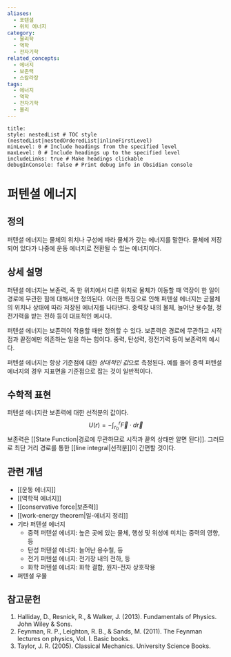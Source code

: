```yaml
---
aliases:
  - 포텐셜
  - 위치 에너지
category:
  - 물리학
  - 역학
  - 전자기학
related_concepts:
  - 에너지
  - 보존력
  - 스칼라장
tags:
  - 에너지
  - 역학
  - 전자기학
  - 물리
---
```


```table-of-contents
title: 
style: nestedList # TOC style (nestedList|nestedOrderedList|inlineFirstLevel)
minLevel: 0 # Include headings from the specified level
maxLevel: 0 # Include headings up to the specified level
includeLinks: true # Make headings clickable
debugInConsole: false # Print debug info in Obsidian console
```

# 퍼텐셜 에너지

## 정의
퍼텐셜 에너지는 물체의 위치나 구성에 따라 물체가 갖는 에너지를 말한다. 물체에 저장되어 있다가 나중에 운동 에너지로 전환될 수 있는 에너지이다.

## 상세 설명
퍼텐셜 에너지는 보존력, 즉 한 위치에서 다른 위치로 물체가 이동할 때 역장이 한 일이 경로에 무관한 힘에 대해서만 정의된다. 이러한 특징으로 인해 퍼텐셜 에너지는 곧물체의 위치나 상태에 따라 저장된 에너지를 나타낸다. 중력장 내의 물체, 늘어난 용수철, 정전기력을 받는 전하 등이 대표적인 예시다. 

퍼텐셜 에너지는 보존력이 작용할 때만 정의할 수 있다. 보존력은 경로에 무관하고 시작점과 끝점에만 의존하는 일을 하는 힘이다. 중력, 탄성력, 정전기력 등이 보존력의 예시다.

퍼텐셜 에너지는 항상 기준점에 대한 *상대적인 값*으로 측정된다. 예를 들어 중력 퍼텐셜 에너지의 경우 지표면을 기준점으로 잡는 것이 일반적이다.

## 수학적 표현
퍼텐셜 에너지란 보존력에 대한 선적분의 값이다. 
$$U(r)=-\int_{r_{0}}^{r}\vec{F}\cdot d\vec{r}$$
보존력은 [[State Function|경로에 무관하므로 시작과 끝의 상태만 알면 된다]]. 그러므로 최단 거리 경로를 통한 [[line integral|선적분]]이 간편할 것이다.


## 관련 개념
- [[운동 에너지]]
- [[역학적 에너지]]
- [[conservative force|보존력]]
- [[work-energy theorem|일-에너지 정리]]
- 기타 퍼텐셜 에너지
	- 중력 퍼텐셜 에너지: 높은 곳에 있는 물체, 행성 및 위성에 미치는 중력의 영향, 등
	- 탄성 퍼텐셜 에너지: 늘어난 용수철, 등
	- 전기 퍼텐셜 에너지: 전기장 내의 전하, 등
	- 화학 퍼텐셜 에너지: 화학 결합, 원자-전자 상호작용
- 퍼텐셜 우물





## 참고문헌
1. Halliday, D., Resnick, R., & Walker, J. (2013). Fundamentals of Physics. John Wiley & Sons.
2. Feynman, R. P., Leighton, R. B., & Sands, M. (2011). The Feynman lectures on physics, Vol. I. Basic books.
3. Taylor, J. R. (2005). Classical Mechanics. University Science Books.


